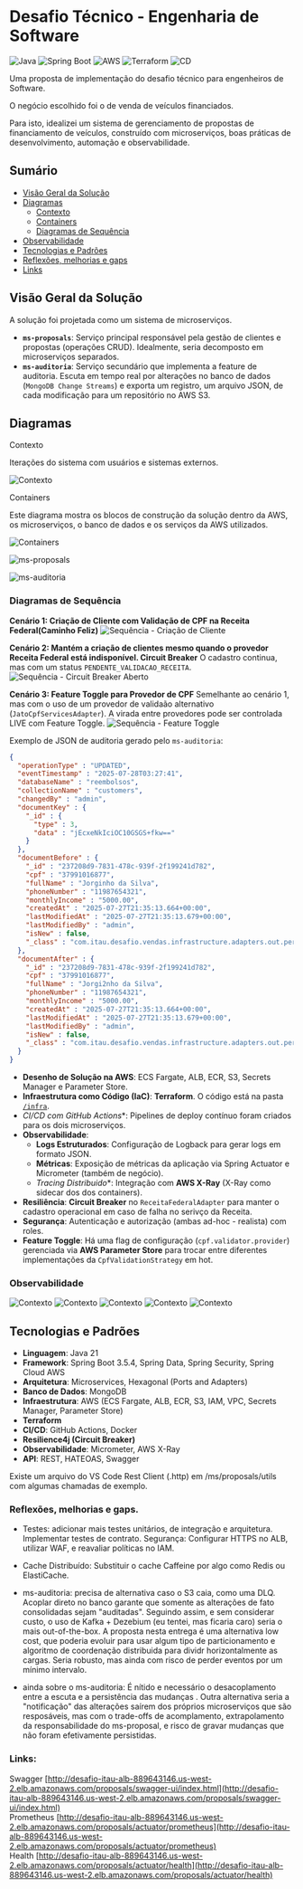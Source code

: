 # Desafio Técnico - Engenharia de Software

![Java](https://img.shields.io/badge/Java-21-blue.svg)
![Spring Boot](https://img.shields.io/badge/Spring%20Boot-3.5.4-brightgreen.svg)
![AWS](https://img.shields.io/badge/AWS-ECS%20|%20S3%20|%20ECR-orange.svg)
![Terraform](https://img.shields.io/badge/Terraform-IaC-blueviolet.svg)
![CD](https://img.shields.io/badge/CI/CD-GitHub%20Actions-lightgrey.svg)

Uma proposta de implementação do desafio técnico para engenheiros de Software.


O negócio escolhido foi o de venda de veículos financiados.

Para isto, idealizei um sistema de gerenciamento de propostas de financiamento de veículos, construído com microserviços, boas práticas de desenvolvimento, automação e observabilidade.

## Sumário

- [Visão Geral da Solução](#visão-geral-da-solução)
- [Diagramas ](#diagramas)
  - [Contexto](#contexto)
  - [Containers](#containers)
  - [Diagramas de Sequência](#diagramas-de-sequência)
- [Observabilidade](#observabilidade)
- [Tecnologias e Padrões](#tecnologias-e-padrões)
- [Reflexões, melhorias e gaps](#reflexões-melhorias-e-gaps)
- [Links](#links)

## Visão Geral da Solução

A solução foi projetada como um sistema de microserviços.

- **`ms-proposals`**: Serviço principal responsável pela gestão de clientes e propostas (operações CRUD). Idealmente, seria decomposto em microserviços separados.
- **`ms-auditoria`**: Serviço secundário que implementa a feature de auditoria. Escuta em tempo real por alterações no banco de dados (`MongoDB Change Streams`) e exporta um registro, um arquivo JSON, de cada modificação para um repositório no AWS S3.

## Diagramas

Contexto

Iterações do sistema com usuários e sistemas externos.

![Contexto](/docs/1.Contexto%20do%20Sistema%20de%20Vendas.png)

Containers

Este diagrama mostra os blocos de construção da solução dentro da AWS, os microserviços, o banco de dados e os serviços da AWS utilizados.

![Containers](/docs/2.Containers%20do%20Sistema%20de%20Vendas.png)

![ms-proposals](/docs/3.Componentes%20do%20ms-proposals.png)

![ms-auditoria](/docs/4.Componentes%20do%20ms-auditoria.png)

### Diagramas de Sequência

**Cenário 1: Criação de Cliente com Validação de CPF na Receita Federal(Caminho Feliz)**
![Sequência - Criação de Cliente](/docs/5caminho-feliz-cpf-receita.png)

**Cenário 2: Mantém a criação de clientes mesmo quando o provedor Receita Federal está indisponível. Circuit Breaker**
O cadastro continua, mas com um status `PENDENTE_VALIDACAO_RECEITA`.
![Sequência - Circuit Breaker Aberto](/docs/8.caminho-feliz-cpf-receita-circuit-aberto.png)

**Cenário 3: Feature Toggle para Provedor de CPF**
Semelhante ao cenário 1, mas com o uso de um provedor de validaão alternativo (`JatoCpfServicesAdapter`).
A virada entre provedores pode ser controlada LIVE com Feature Toggle.
![Sequência - Feature Toggle](/docs/7.caminho-feliz-cpf-jatocpf.png)

Exemplo de JSON de auditoria gerado pelo `ms-auditoria`:
```json
{
  "operationType" : "UPDATED",
  "eventTimestamp" : "2025-07-28T03:27:41",
  "databaseName" : "reembolsos",
  "collectionName" : "customers",
  "changedBy" : "admin",
  "documentKey" : {
    "_id" : {
      "type" : 3,
      "data" : "jEcxeNkIciOC10GSGS+fkw=="
    }
  },
  "documentBefore" : {
    "_id" : "237208d9-7831-478c-939f-2f199241d782",
    "cpf" : "37991016877",
    "fullName" : "Jorginho da Silva",
    "phoneNumber" : "11987654321",
    "monthlyIncome" : "5000.00",
    "createdAt" : "2025-07-27T21:35:13.664+00:00",
    "lastModifiedAt" : "2025-07-27T21:35:13.679+00:00",
    "lastModifiedBy" : "admin",
    "isNew" : false,
    "_class" : "com.itau.desafio.vendas.infrastructure.adapters.out.persistence.mongodb.documents.CustomerDocument"
  },
  "documentAfter" : {
    "_id" : "237208d9-7831-478c-939f-2f199241d782",
    "cpf" : "37991016877",
    "fullName" : "Jorgi2nho da Silva",
    "phoneNumber" : "11987654321",
    "monthlyIncome" : "5000.00",
    "createdAt" : "2025-07-27T21:35:13.664+00:00",
    "lastModifiedAt" : "2025-07-27T21:35:13.679+00:00",
    "lastModifiedBy" : "admin",
    "isNew" : false,
    "_class" : "com.itau.desafio.vendas.infrastructure.adapters.out.persistence.mongodb.documents.CustomerDocument"
  }
}

```

-   **Desenho de Solução na AWS**: ECS Fargate, ALB, ECR, S3, Secrets Manager e Parameter Store.
-   **Infraestrutura como Código (IaC)**: **Terraform**. O código está na pasta [`/infra`](./infra).
-   *CI/CD com GitHub Actions**: Pipelines de deploy contínuo foram criados para os dois microserviços.
-   **Observabilidade**:
    -   **Logs Estruturados**: Configuração de Logback para gerar logs em formato JSON.
    -   **Métricas**: Exposição de métricas da aplicação via Spring Actuator e Micrometer (também de negócio).
    -   *Tracing Distribuido**: Integração com **AWS X-Ray** (X-Ray como sidecar dos dos containers).
-   **Resiliência**: **Circuit Breaker** no `ReceitaFederalAdapter` para manter o cadastro operacional em caso de falha no serivço da Receita.
-   **Segurança**: Autenticação e autorização (ambas ad-hoc - realista) com roles.
-   **Feature Toggle**: Há uma flag de configuração (`cpf.validator.provider`) gerenciada via **AWS Parameter Store** para trocar entre diferentes implementações da `CpfValidationStrategy` em hot.

### Observabilidade

![Contexto](/docs/trace1.png)
![Contexto](/docs/trace2.png)
![Contexto](/docs/trace3.png)
![Contexto](/docs/trace4.png)
![Contexto](/docs/prometheus.png)

## Tecnologias e Padrões

-   **Linguagem**: Java 21
-   **Framework**: Spring Boot 3.5.4, Spring Data, Spring Security, Spring Cloud AWS
-   **Arquitetura**: Microservices, Hexagonal (Ports and Adapters)
-   **Banco de Dados**: MongoDB
-   **Infraestrutura**: AWS (ECS Fargate, ALB, ECR, S3, IAM, VPC, Secrets Manager, Parameter Store)
-   **Terraform**
-   **CI/CD**: GitHub Actions, Docker
-   **Resilience4j (Circuit Breaker)**
-   **Observabilidade**: Micrometer, AWS X-Ray
-   **API**: REST, HATEOAS, Swagger

Existe um arquivo do VS Code Rest Client (.http) em /ms/proposals/utils com algumas chamadas de exemplo.

### Reflexões, melhorias e gaps.
- Testes: adicionar mais testes unitários, de integração e arquitetura. Implementar testes de contrato.
Segurança: Configurar HTTPS no ALB, utilizar WAF, e reavaliar políticas no IAM.
- Cache Distribuído: Substituir o cache Caffeine por algo como Redis ou ElastiCache.

- ms-auditoria: precisa de alternativa caso o S3 caia, como uma DLQ.
Acoplar direto no banco garante que somente as alterações de fato consolidadas sejam "auditadas".
Seguindo assim, e sem considerar custo, o uso de Kafka + Dezebium (eu tentei, mas ficaria caro) seria o mais out-of-the-box.
A proposta nesta entrega é uma alternativa low cost, que poderia evoluir para usar algum tipo de particionamento e algoritmo de coordenação distribuida para dividr horizontalmente as cargas. Seria robusto, mas ainda com risco de perder eventos por um mínimo intervalo.

- ainda sobre o ms-auditoria: É nítido e necessário o desacoplamento entre a escuta e a persistência das mudanças .
Outra alternativa seria a "notificação" das alterações saírem dos próprios microserviços que são resposáveis, mas com o trade-offs de acomplamento, extrapolamento da responsabilidade do ms-proposal, e risco de gravar mudanças que não foram efetivamente persistidas.


### Links:
Swagger [http://desafio-itau-alb-889643146.us-west-2.elb.amazonaws.com/proposals/swagger-ui/index.html](http://desafio-itau-alb-889643146.us-west-2.elb.amazonaws.com/proposals/swagger-ui/index.html)<br>
Prometheus [http://desafio-itau-alb-889643146.us-west-2.elb.amazonaws.com/proposals/actuator/prometheus](http://desafio-itau-alb-889643146.us-west-2.elb.amazonaws.com/proposals/actuator/prometheus)<br>
Health [http://desafio-itau-alb-889643146.us-west-2.elb.amazonaws.com/proposals/actuator/health](http://desafio-itau-alb-889643146.us-west-2.elb.amazonaws.com/proposals/actuator/health)
